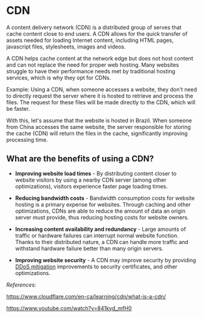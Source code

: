 # CDN

A content delivery network (CDN) is a distributed group of serves that cache content close to end users. A CDN allows for the quick transfer of assets needed for loading Internet content, including HTML pages, javascript files, stylesheets, images and videos.

A CDN helps cache content at the network edge but does not host content and can not replace the need for proper web hosting. Many websites struggle to have their performance needs met by traditional hosting services, which is why they opt for CDNs.

Example: Using a CDN, when someone accesses a website, they don't need to directly request the server where it is hosted to retrieve and process the files. The request for these files will be made directly to the CDN, which will be faster.

With this, let's assume that the website is hosted in Brazil. When someone from China accesses the same website, the server responsible for storing the cache (CDN) will return the files in the cache, significantly improving processing time.

## What are the benefits of using a CDN?

- **Improving website load times** - By distributing content closer to website visitors by using a nearby CDN server (among other optimizations), visitors experience faster page loading times.

- **Reducing bandwidth costs** - Bandwidth consumption costs for website hosting is a primary expense for websites. Through caching and other optimizations, CDNs are able to reduce the amount of data an origin server must provide, thus reducing hosting costs for website owners.

- **Increasing content availability and redundancy** - Large amounts of traffic or hardware failures can interrupt normal website function. Thanks to their distributed nature, a CDN can handle more traffic and withstand hardware failure better than many origin servers.

- **Improving website security** - A CDN may improve security by providing [DDoS mitigation](https://www.cloudflare.com/learning/ddos/ddos-mitigation/) improvements to security certificates, and other optimizations.

_References:_

https://www.cloudflare.com/en-ca/learning/cdn/what-is-a-cdn/

https://www.youtube.com/watch?v=841kyd_mfH0